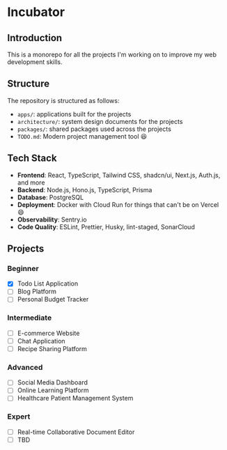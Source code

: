 # Incubator

## Introduction

This is a monorepo for all the projects I'm working on to improve my web development skills.

## Structure

The repository is structured as follows:

- `apps/`: applications built for the projects
- `architecture/`: system design documents for the projects
- `packages/`: shared packages used across the projects
- `TODO.md`: Modern project management tool 😆

## Tech Stack

- **Frontend**: React, TypeScript, Tailwind CSS, shadcn/ui, Next.js, Auth.js, and more
- **Backend**: Node.js, Hono.js, TypeScript, Prisma
- **Database**: PostgreSQL
- **Deployment**: Docker with Cloud Run for things that can't be on Vercel 😄
- **Observability**: Sentry.io
- **Code Quality**: ESLint, Prettier, Husky, lint-staged, SonarCloud

## Projects

### Beginner

- [x] Todo List Application
- [ ] Blog Platform
- [ ] Personal Budget Tracker

### Intermediate

- [ ] E-commerce Website
- [ ] Chat Application
- [ ] Recipe Sharing Platform

### Advanced

- [ ] Social Media Dashboard
- [ ] Online Learning Platform
- [ ] Healthcare Patient Management System

### Expert

- [ ] Real-time Collaborative Document Editor
- [ ] TBD
